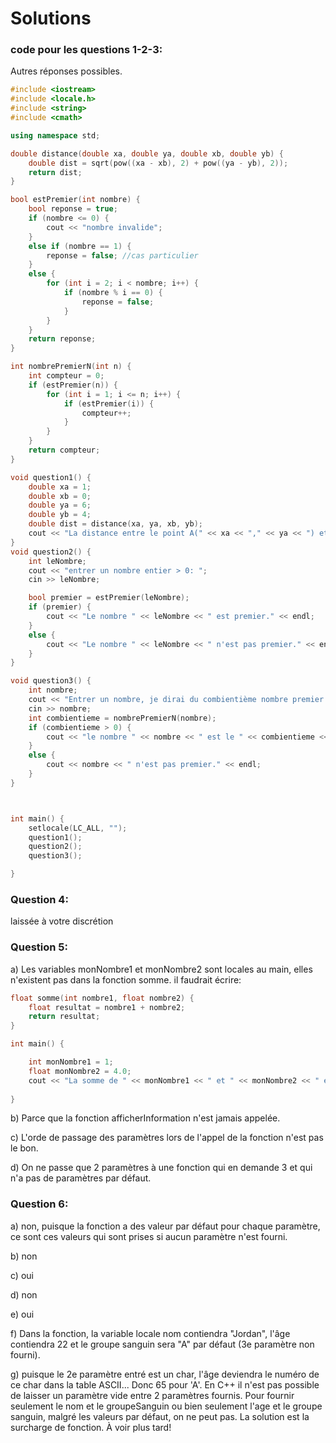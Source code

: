 # Solutions

### code pour les questions 1-2-3:
Autres réponses possibles.

```cpp
#include <iostream>
#include <locale.h>
#include <string>
#include <cmath>

using namespace std;

double distance(double xa, double ya, double xb, double yb) {
	double dist = sqrt(pow((xa - xb), 2) + pow((ya - yb), 2));
	return dist;
}

bool estPremier(int nombre) {
	bool reponse = true;
	if (nombre <= 0) {
		cout << "nombre invalide";
	}
	else if (nombre == 1) {
		reponse = false; //cas particulier
	}
	else {
		for (int i = 2; i < nombre; i++) {
			if (nombre % i == 0) {
				reponse = false;
			}
		}
	}
	return reponse;
}

int nombrePremierN(int n) {
	int compteur = 0;
	if (estPremier(n)) {
		for (int i = 1; i <= n; i++) {
			if (estPremier(i)) {
				compteur++;
			}
		}
	}
	return compteur;
}

void question1() {
	double xa = 1;
	double xb = 0;
	double ya = 6;
	double yb = 4;
	double dist = distance(xa, ya, xb, yb);
	cout << "La distance entre le point A(" << xa << "," << ya << ") et B(" << xb << ", " << yb << ") est " << dist << endl;
}
void question2() {
	int leNombre;
	cout << "entrer un nombre entier > 0: ";
	cin >> leNombre;

	bool premier = estPremier(leNombre);
	if (premier) {
		cout << "Le nombre " << leNombre << " est premier." << endl;
	}
	else {
		cout << "Le nombre " << leNombre << " n'est pas premier." << endl;
	}
}

void question3() {
	int nombre;
	cout << "Entrer un nombre, je dirai du combientième nombre premier il s'agit: " << endl;
	cin >> nombre;
	int combientieme = nombrePremierN(nombre);
	if (combientieme > 0) {
		cout << "le nombre " << nombre << " est le " << combientieme << "ieme nombre premier" << endl;
	}
	else {
		cout << nombre << " n'est pas premier." << endl;
	}
}



int main() {
	setlocale(LC_ALL, "");
	question1();
	question2();
	question3();

}
```

### Question 4: 
laissée à votre discrétion

### Question 5:
a) Les variables monNombre1 et monNombre2 sont locales au main, elles n'existent pas dans la fonction somme. il faudrait écrire:
```cpp
float somme(int nombre1, float nombre2) {
    float resultat = nombre1 + nombre2;
    return resultat;
}

int main() {

    int monNombre1 = 1;
    float monNombre2 = 4.0;
    cout << "La somme de " << monNombre1 << " et " << monNombre2 << " est: " << somme(monNombre1, monNombre2) << endl;
    
}
```

b) Parce que la fonction afficherInformation n'est jamais appelée.

c) L'orde de passage des paramètres lors de l'appel de la fonction n'est pas le bon.

d) On ne passe que 2 paramètres à une fonction qui en demande 3 et qui n'a pas de paramètres par défaut.


### Question 6:
a) non, puisque la fonction a des valeur par défaut pour chaque paramètre, ce sont ces valeurs qui sont prises si aucun paramètre n'est fourni.

b) non

c) oui

d) non

e) oui

f) Dans la fonction, la variable locale nom contiendra "Jordan", l'âge contiendra 22 et le groupe sanguin sera "A" par défaut (3e paramètre non fourni).

g) puisque le 2e paramètre entré est un char, l'âge deviendra le numéro de ce char dans la table ASCII... Donc 65 pour 'A'. En C++ il n'est pas possible de laisser un paramètre vide entre 2 paramètres fournis. Pour fournir seulement le nom et le groupeSanguin ou bien seulement l'age et le groupe sanguin, malgré les valeurs par défaut, on ne peut pas. La solution est la surcharge de fonction. À voir plus tard!
